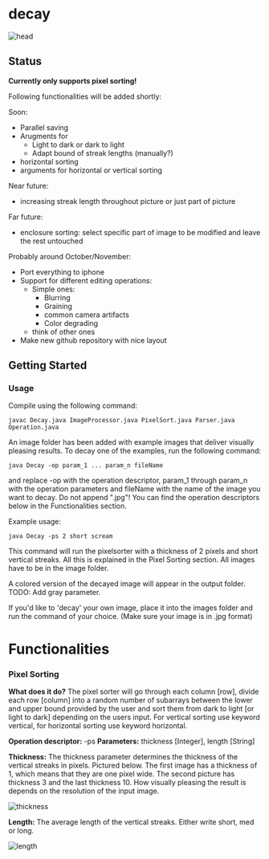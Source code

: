 # decay

![head](https://i.imgur.com/i4pZjV8.jpg)
## Status
**Currently only supports pixel sorting!**

Following functionalities will be added shortly:

Soon:
* Parallel saving
* Arugments for
  * Light to dark or dark to light
  * Adapt bound of streak lengths (manually?)
* horizontal sorting
* arguments for horizontal or vertical sorting

Near future:
* increasing streak length throughout picture or just part of picture

Far future:
* enclosure sorting: select specific part of image to be modified and leave the rest untouched

Probably around October/November:
* Port everything to iphone
* Support for different editing operations:
  * Simple ones:
    * Blurring
    * Graining
    * common camera artifacts
    * Color degrading
  * think of other ones
* Make new github repository with nice layout

## Getting Started
### Usage
Compile using the following command:

```
javac Decay.java ImageProcessor.java PixelSort.java Parser.java Operation.java
```
An image folder has been added with example images that deliver visually pleasing results. To decay one of the examples, run the following command:  

```
java Decay -op param_1 ... param_n fileName
```  
and replace -op with the operation descriptor, param_1 through param_n with the operation parameters and fileName with the name of the image you want to decay. Do not append ".jpg"! You can find the operation descriptors below in the Functionalities section.

Example usage:  

```
java Decay -ps 2 short scream
```  
This command will run the pixelsorter with a thickness of 2 pixels and short vertical streaks. All this is explained in the Pixel Sorting section. All images have to be in the image folder.

A colored version of the decayed image will appear in the output folder. TODO: Add gray parameter.

If you'd like to 'decay' your own image, place it into the images folder and run the command of your choice. (Make sure your image is in .jpg format)


# Functionalities
### Pixel Sorting

**What does it do?** The pixel sorter will go through each column \[row\], divide each row \[column\] into a random number of subarrays between the lower and upper bound provided by the user and sort them from dark to light \[or light to dark\] depending on the users input. For vertical sorting use keyword vertical, for horizontal sorting use keyword horizontal.

**Operation descriptor:** -ps
**Parameters:** thickness [Integer], length [String]

**Thickness:** The thickness parameter determines the thickness of the vertical streaks in pixels. Pictured below. The first image has a thickness of 1, which means that they are one pixel wide. The second picture has thickness 3 and the last thickness 10. How visually pleasing the result is depends on the resolution of the input image.  
  

![thickness](https://i.imgur.com/Xe3MK6J.png)
  
  
**Length:**
The average length of the vertical streaks. Either write short, med or long.  
  
![length](https://i.imgur.com/VIs7OAo.jpg)
